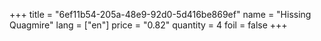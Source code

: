+++
title = "6ef11b54-205a-48e9-92d0-5d416be869ef"
name = "Hissing Quagmire"
lang = ["en"]
price = "0.82"
quantity = 4
foil = false
+++
